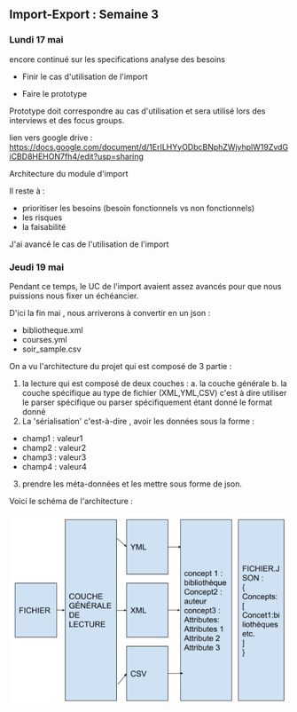 ## Import-Export : Semaine 3

### Lundi 17 mai

encore continué sur les specifications analyse des besoins 

- Finir le cas d'utilisation de l'import 

- Faire le prototype 

Prototype doit correspondre au cas d'utilisation et sera utilisé lors des interviews et des focus groups. 

lien vers google drive : https://docs.google.com/document/d/1ErILHYyODbcBNphZWjyhplW19ZvdGiCBD8HEHON7fh4/edit?usp=sharing

Architecture du module d'import 

Il reste à : 

- prioritiser les besoins (besoin fonctionnels vs non fonctionnels)
- les risques
- la faisabilité 

J'ai avancé le cas de l'utilisation de l'import 

### Jeudi 19 mai

Pendant ce temps, le UC de l'import avaient assez avancés pour que nous puissions nous fixer un échéancier.

D'ici la fin mai , nous arriverons à convertir en un json : 

- bibliotheque.xml
- courses.yml
- soir_sample.csv

On a vu l'architecture du projet qui est composé de 3 partie : 

1. la lecture qui est composé de deux couches : 
 a. la couche générale 
 b. la couche spécifique au type de fichier (XML,YML,CSV) c'est à dire utiliser le parser spécifique ou parser spécifiquement étant donné le format donné
2. La 'sérialisation' c'est-à-dire , avoir les données sous la forme : 
- champ1 : valeur1
- champ2 : valeur2
- champ3 : valeur3
- champ4 : valeur4
3. prendre les méta-données et les mettre sous forme de json. 

Voici le schéma de l'architecture : 

<p align="center">
  <img src="ArchitectureImport.png" alt="Architecture de l'd'import"></img>  
</p>

